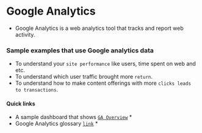 # Google Analytics
- Google Analytics is a web analytics tool that tracks and report web activity.

### Sample examples that use Google analytics data
- To understand your `site performance` like users, time spent on web and etc.
- To understand which user traffic brought more `return`.
- To understand how to make content offerings with more `clicks leads to transactions`.

#### Quick links 
* A sample dashboard that shows [`GA Overview`](https://datastudio.google.com/reporting/46423b0c-7521-4248-a77f-c7414e4d3151) *
* Google Analytics glossary [`link`](https://support.google.com/analytics/answer/9143382) *



